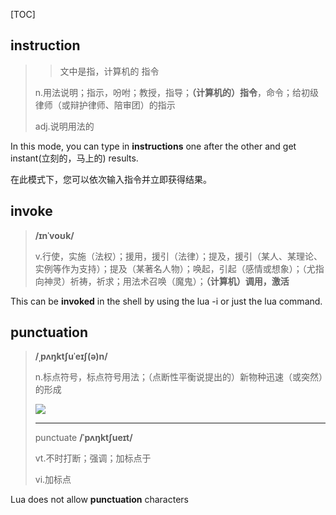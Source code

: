 [TOC]

## instruction

> > 文中是指，计算机的  指令
>
> n.用法说明；指示，吩咐；教授，指导；**（计算机的）指令**，命令；给初级律师（或辩护律师、陪审团）的指示
>
> adj.说明用法的

In this mode, you can type in **instructions** one after the other and get instant(立刻的，马上的) results.

在此模式下，您可以依次输入指令并立即获得结果。

## invoke

> **/ɪnˈvoʊk/**
>
> v.行使，实施（法权）；援用，援引（法律）；提及，援引（某人、某理论、实例等作为支持）；提及（某著名人物）；唤起，引起（感情或想象）；（尤指向神灵）祈祷，祈求；用法术召唤（魔鬼）；**（计算机）调用，激活**

This can be **invoked** in the shell by using the lua -i or just the lua command.

## punctuation

> **/ˌpʌŋktʃuˈeɪʃ(ə)n/**
>
> n.标点符号，标点符号用法；（点断性平衡说提出的）新物种迅速（或突然）的形成
>
> ![](https://ydlunacommon-cdn.nosdn.127.net/38bd46e03268b3d05dba4c8981ed1aac.jpg?)
>
> ---
>
> punctuate	**/ˈpʌŋktʃueɪt/**
>
> vt.不时打断；强调；加标点于
>
> vi.加标点

Lua does not allow **punctuation** characters

